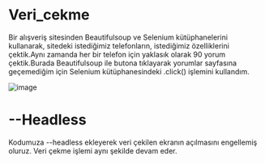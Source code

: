 # Veri_cekme


Bir alışveriş sitesinden Beautifulsoup ve Selenium kütüphanelerini kullanarak, sitedeki istediğimiz telefonların, istediğimiz özelliklerini çektik.Aynı zamanda her bir telefon için yaklasık olarak 90 yorum çektik.Burada Beautifulsoup ile butona tıklayarak yorumlar sayfasına geçemediğim için Selenium kütüphanesindeki .click() işlemini kullandım.

![image](https://user-images.githubusercontent.com/75432070/115991238-4edfc300-a5d0-11eb-8623-d08776da342e.png)

# --Headless
Kodumuza --headless ekleyerek veri çekilen ekranın açılmasını engellemiş oluruz. Veri çekme işlemi aynı şekilde devam eder.


